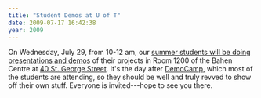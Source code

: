 ```yaml
---
title: "Student Demos at U of T"
date: 2009-07-17 16:42:38
year: 2009
---
```

On Wednesday, July 29, from 10-12 am, our <a href="http://www.easterbrook.ca/steve/?p=747">summer students will be doing presentations and demos</a> of their projects in Room 1200 of the Bahen Centre at <a href="http://maps.google.ca/maps?f=q&amp;hl=en&amp;q=40+St+George+St,+Toronto,+ON&amp;ie=UTF8&amp;om=1&amp;ll=43.661166,-79.396777&amp;spn=0.016299,0.036907&amp;z=15&amp;iwloc=A">40 St. George Street</a>. It's the day after <a href="http://www.globalnerdy.com/2009/06/22/democamp-toronto-21-tuesday-july-28th/">DemoCamp</a>, which most of the students are attending, so they should be well and truly revved to show off their own stuff.  Everyone is invited---hope to see you there.
